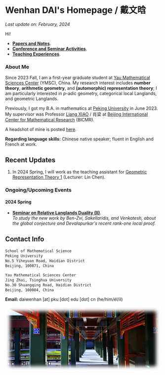 # Wenhan DAI's Homepage / 戴文晗

_Last update on: February, 2024_

Hi!

- [**Papers and Notes**](./blurbs.md).
- [**Conference and Seminar Activities**](./activities.md).
- [**Teaching Experiences**](./teaching.md).

### About Me

Since 2023 Fall, I am a first-year graduate student at [Yau Mathematical Sciences Center](https://ymsc.tsinghua.edu.cn) (YMSC), China. My research interest includes **number theory**, **arithmetic geometry**, and **(automorphic) representation theory**; I am particularly interested in _p_-adic geometry, categorical local Langlands, and geometric Langlands.

Previously, I got my B.A. in mathematics at [Peking University](https://www.pku.edu.cn) in June 2023. My supervisor was Professor [Liang XIAO](https://bicmr.pku.edu.cn/~lxiao/index.htm) / 肖梁 at [Beijing International Center for Mathematical Research](https://bicmr.pku.edu.cn) (BICMR). 

A headshot of mine is posted [here](./headshot.jpg).

**Regarding language skills:** Chinese native speaker; fluent in English and French at work.



## Recent Updates

1. In 2024 Spring, I will work as the teaching assistant for [Geometric Representation Theory 1]() (Lecturer: Lin Chen).


### Ongoing/Upcoming Events

#### 2024 Spring

- [**Seminar on Relative Langlands Duality (II)**](./BZSV/BZSV2.md). <br/>
  _To study the new work by Ben-Zvi, Sakellaridis, and Venkatesh, about the global conjecture and Devalapurkar's recent rank-one local proof._

## Contact Info

```
School of Mathematical Science
Peking University
No.5 Yiheyuan Road, Haidian District
Beijing, 100871, China
```

```
Yau Mathematical Sciences Center 
Jing Zhai, Tsinghua University
No.30 Shuangqing Road, Haidian District
Beijing, 100084, China
```


**Email:** daiwenhan [at] pku [dot] edu [dot] cn (he/him/él/il)


![summer](./landscape-summer.jpeg)